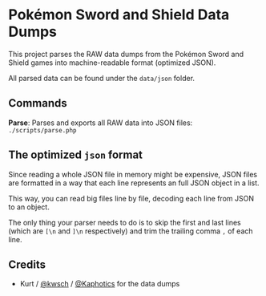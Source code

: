 # Pokémon Sword and Shield Data Dumps

This project parses the RAW data dumps from the Pokémon Sword and Shield games
into machine-readable format (optimized JSON).

All parsed data can be found under the `data/json` folder.

## Commands

**Parse**: Parses and exports all RAW data into JSON files: `./scripts/parse.php`

## The optimized `json` format

Since reading a whole JSON file in memory might be expensive, JSON files are
formatted in a way that each line represents an full JSON object in a list.

This way, you can read big files line by file, decoding each line from JSON to
an object.

The only thing your parser needs to do is to skip the first and last lines
(which are `[\n` and `]\n` respectively) and trim the trailing comma `,` of each line.


## Credits

- Kurt / [@kwsch](https://github.com/kwsch) / [@Kaphotics](https://twitter.com/Kaphotics) for the data dumps 
